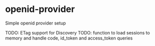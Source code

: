 # openid-provider
Simple openid provider setup

TODO: ETag support for Discovery
TODO: function to load sessions to memory and handle code, id_token and access_token queries
